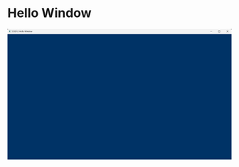 # Hello Window
![](https://github.com/jgw2000/DirectX-12/blob/main/D3D12HelloWorld/images/HelloWindow.png)
